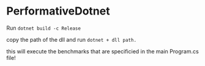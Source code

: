 # PerformativeDotnet

Run
`dotnet build -c Release`

copy the path of the dll and run 
`dotnet + dll path. `

this will execute the benchmarks that are specificied in the main Program.cs file!
